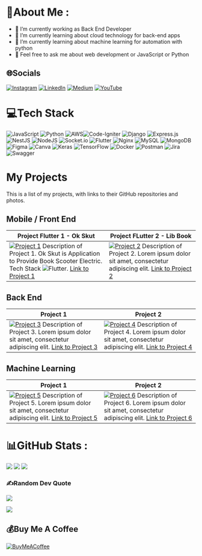 # 💫About Me :
- 🔭 I’m currently working as Back End Developer
- 🌱 I’m currently learning about cloud technology for back-end apps
- 🌱 I’m currently learning about machine learning for automation with python
- 💬 Feel free to ask me about web development or JavaScript or Python

## 🌐Socials
[![Instagram](https://img.shields.io/badge/Instagram-%23E4405F.svg?logo=Instagram&logoColor=white)](https://instagram.com/bits.io) [![LinkedIn](https://img.shields.io/badge/LinkedIn-%230077B5.svg?logo=linkedin&logoColor=white)](https://linkedin.com/in/m-dobith-syadad-riyadi) [![Medium](https://img.shields.io/badge/Medium-12100E?logo=medium&logoColor=white)](https://medium.com/@bits-io) [![YouTube](https://img.shields.io/badge/YouTube-%23FF0000.svg?logo=YouTube&logoColor=white)](https://youtube.com/c/mdobithsyadadriyadi) 

# 💻Tech Stack
![JavaScript](https://img.shields.io/badge/javascript-%23323330.svg?style=for-the-badge&logo=javascript&logoColor=%23F7DF1E) ![Python](https://img.shields.io/badge/python-3670A0?style=for-the-badge&logo=python&logoColor=ffdd54) ![AWS](https://img.shields.io/badge/AWS-%23FF9900.svg?style=for-the-badge&logo=amazon-aws&logoColor=white)![Code-Igniter](https://img.shields.io/badge/CodeIgniter-%23EF4223.svg?style=for-the-badge&logo=codeIgniter&logoColor=white) ![Django](https://img.shields.io/badge/django-%23092E20.svg?style=for-the-badge&logo=django&logoColor=white) ![Express.js](https://img.shields.io/badge/express.js-%23404d59.svg?style=for-the-badge&logo=express&logoColor=%2361DAFB) ![NestJS](https://img.shields.io/badge/nestjs-%23E0234E.svg?style=for-the-badge&logo=nestjs&logoColor=white)  ![NodeJS](https://img.shields.io/badge/node.js-6DA55F?style=for-the-badge&logo=node.js&logoColor=white) ![Socket.io](https://img.shields.io/badge/Socket.io-black?style=for-the-badge&logo=socket.io&badgeColor=010101) ![Flutter](https://img.shields.io/badge/Flutter-%2302569B.svg?style=for-the-badge&logo=Flutter&logoColor=white) ![Nginx](https://img.shields.io/badge/nginx-%23009639.svg?style=for-the-badge&logo=nginx&logoColor=white) ![MySQL](https://img.shields.io/badge/mysql-%2300f.svg?style=for-the-badge&logo=mysql&logoColor=white) ![MongoDB](https://img.shields.io/badge/MongoDB-%234ea94b.svg?style=for-the-badge&logo=mongodb&logoColor=white)	![Figma](https://img.shields.io/badge/figma-%23F24E1E.svg?style=for-the-badge&logo=figma&logoColor=white) ![Canva](https://img.shields.io/badge/Canva-%2300C4CC.svg?style=for-the-badge&logo=Canva&logoColor=white) ![Keras](https://img.shields.io/badge/Keras-%23D00000.svg?style=for-the-badge&logo=Keras&logoColor=white) ![TensorFlow](https://img.shields.io/badge/TensorFlow-%23FF6F00.svg?style=for-the-badge&logo=TensorFlow&logoColor=white) ![Docker](https://img.shields.io/badge/docker-%230db7ed.svg?style=for-the-badge&logo=docker&logoColor=white) ![Postman](https://img.shields.io/badge/Postman-FF6C37?style=for-the-badge&logo=postman&logoColor=white) ![Jira](https://img.shields.io/badge/jira-%230A0FFF.svg?style=for-the-badge&logo=jira&logoColor=white) ![Swagger](https://img.shields.io/badge/-Swagger-%23Clojure?style=for-the-badge&logo=swagger&logoColor=white)

# My Projects

This is a list of my projects, with links to their GitHub repositories and photos.

## Mobile / Front End
| Project Flutter 1 - Ok Skut             | Project FLutter 2 - Lib Book            |
|-----------------------------------------|-----------------------------------------|
| [![Project 1](https://i.ibb.co/LhwdwhV/maneki.png)](https://github.com/username/project-1) Description of Project 1. Ok Skut is Application to Provide Book Scooter Electric. Tech Stack ![Flutter](https://img.shields.io/badge/Flutter-%2302569B.svg?style=for-the-badge&logo=Flutter&logoColor=white). [Link to Project 1](https://github.com/username/project-1) | [![Project 2](https://i.ibb.co/LhwdwhV/maneki.png)](https://github.com/username/project-2) Description of Project 2. Lorem ipsum dolor sit amet, consectetur adipiscing elit. [Link to Project 2](https://github.com/username/project-2) |

## Back End
| Project 1                                | Project 2                                |
|-----------------------------------------|-----------------------------------------|
| [![Project 3](https://i.ibb.co/LhwdwhV/maneki.png)](https://github.com/username/project-3) Description of Project 3. Lorem ipsum dolor sit amet, consectetur adipiscing elit. [Link to Project 3](https://github.com/username/project-3) | [![Project 4](https://i.ibb.co/LhwdwhV/maneki.png)](https://github.com/username/project-4) Description of Project 4. Lorem ipsum dolor sit amet, consectetur adipiscing elit. [Link to Project 4](https://github.com/username/project-4) |

## Machine Learning
| Project 1                               | Project 2                                |
|-----------------------------------------|-----------------------------------------|
| [![Project 5](https://i.ibb.co/LhwdwhV/maneki.png)](https://github.com/username/project-5) Description of Project 5. Lorem ipsum dolor sit amet, consectetur adipiscing elit. [Link to Project 5](https://github.com/username/project-5) | [![Project 6](https://i.ibb.co/LhwdwhV/maneki.png)](https://github.com/username/project-6) Description of Project 6. Lorem ipsum dolor sit amet, consectetur adipiscing elit. [Link to Project 6](https://github.com/username/project-6) |




# 📊GitHub Stats :
![](https://github-readme-stats.vercel.app/api?username=bits-io&theme=nightowl&hide_border=false&include_all_commits=true&count_private=false)
![](https://github-readme-streak-stats.herokuapp.com/?user=bits-io&theme=nightowl&hide_border=false)
![](https://github-readme-stats.vercel.app/api/top-langs/?username=bits-io&theme=nightowl&hide_border=false&include_all_commits=true&count_private=false&layout=compact)

### ✍️Random Dev Quote
![](https://quotes-github-readme.vercel.app/api?type=horizontal&theme=light)


[![](https://visitcount.itsvg.in/api?id=bits-io&icon=0&color=11)](https://visitcount.itsvg.in)

  ## 💰Buy Me A Coffee
  [![BuyMeACoffee](https://img.shields.io/badge/Buy%20Me%20a%20Coffee-ffdd00?style=for-the-badge&logo=buy-me-a-coffee&logoColor=black)](https://buymeacoffee.com/bits) 

  <!-- Proudly created with GPRM ( https://gprm.itsvg.in ) -->
  
